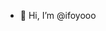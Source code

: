 - 👋 Hi, I’m @ifoyooo


<!---
ifoyooo/ifoyooo is a ✨ special ✨ repository because its `README.md` (this file) appears on your GitHub profile.
You can click the Preview link to take a look at your changes.
--->
